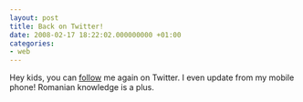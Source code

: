 ```yaml
---
layout: post
title: Back on Twitter!
date: 2008-02-17 18:22:02.000000000 +01:00
categories:
- web
---
```

Hey kids, you can <a href="http://twitter.com/kitsched">follow</a> me again on Twitter. I even update from my mobile phone! Romanian knowledge is a plus.
